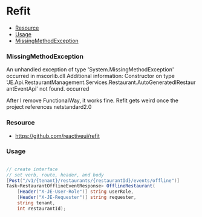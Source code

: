 # Refit

* [Resource](#resource)
* [Usage](#usage)
* [MissingMethodException](#missingmethodexception)

### MissingMethodException

An unhandled exception of type 'System.MissingMethodException' occurred in mscorlib.dll
Additional information: Constructor on type 'JE.Api.RestaurantManagement.Services.Restaurant.AutoGeneratedIRestaurantEventApi' not found. occurred

After I remove FunctionalWay, it works fine. 
Refit gets weird once the project references netstandard2.0


### Resource

* https://github.com/reactiveui/refit


### Usage

```csharp

// create interface
// set verb, route, header, and body
[Post("/v1/{tenant}/restaurants/{restaurantId}/events/offline")]
Task<RestaurantOfflineEventResponse> OfflineRestaurant(
    [Header("X-JE-User-Role")] string userRole, 
    [Header("X-JE-Requester")] string requester, 
    string tenant, 
    int restaurantId);


```
